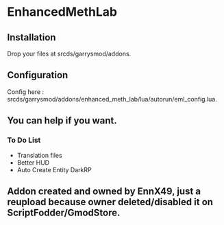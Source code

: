 # EnhancedMethLab

## Installation
Drop your files at srcds/garrysmod/addons.

## Configuration
Config here : srcds/garrysmod/addons/enhanced_meth_lab/lua/autorun/eml_config.lua.

## You can help if you want.
### To Do List
- Translation files
- Better HUD
- Auto Create Entity DarkRP

## Addon created and owned by EnnX49, just a reupload because owner deleted/disabled it on ScriptFodder/GmodStore.
